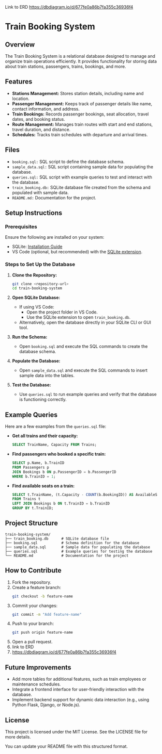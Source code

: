 Link to ERD 
https://dbdiagram.io/d/677fe0a86b7fa355c36936f4

# Train Booking System

## Overview
The Train Booking System is a relational database designed to manage and organize train operations efficiently. It provides functionality for storing data about train stations, passengers, trains, bookings, and more.

## Features
- **Stations Management:** Stores station details, including name and location.
- **Passenger Management:** Keeps track of passenger details like name, contact information, and address.
- **Train Bookings:** Records passenger bookings, seat allocation, travel dates, and booking status.
- **Route Management:** Manages train routes with start and end stations, travel duration, and distance.
- **Schedules:** Tracks train schedules with departure and arrival times.

## Files
- `booking.sql:` SQL script to define the database schema.
- `sample_data.sql:` SQL script containing sample data for populating the database.
- `queries.sql:` SQL script with example queries to test and interact with the database.
- `train_booking.db:` SQLite database file created from the schema and populated with sample data.
- `README.md:` Documentation for the project.

## Setup Instructions

### Prerequisites
Ensure the following are installed on your system:
- SQLite: [Installation Guide](https://www.sqlite.org/download.html)
- VS Code (optional, but recommended) with the [SQLite extension](https://marketplace.visualstudio.com/items?itemName=alexcvzz.vscode-sqlite).

### Steps to Set Up the Database

1. **Clone the Repository:**
    ```bash
    git clone <repository-url>
    cd train-booking-system
    ```

2. **Open SQLite Database:**
    - If using VS Code:
        - Open the project folder in VS Code.
        - Use the SQLite extension to open `train_booking.db`.
    - Alternatively, open the database directly in your SQLite CLI or GUI tool.

3. **Run the Schema:**
    - Open `booking.sql` and execute the SQL commands to create the database schema.

4. **Populate the Database:**
    - Open `sample_data.sql` and execute the SQL commands to insert sample data into the tables.

5. **Test the Database:**
    - Use `queries.sql` to run example queries and verify that the database is functioning correctly.

## Example Queries
Here are a few examples from the `queries.sql` file:

- **Get all trains and their capacity:**
    ```sql
    SELECT TrainName, Capacity FROM Trains;
    ```

- **Find passengers who booked a specific train:**
    ```sql
    SELECT p.Name, b.TrainID
    FROM Passengers p
    JOIN Bookings b ON p.PassengerID = b.PassengerID
    WHERE b.TrainID = 1;
    ```

- **Find available seats on a train:**
    ```sql
    SELECT t.TrainName, (t.Capacity - COUNT(b.BookingID)) AS AvailableSeats
    FROM Trains t
    LEFT JOIN Bookings b ON t.TrainID = b.TrainID
    GROUP BY t.TrainID;
    ```

## Project Structure
```
train-booking-system/
├── train_booking.db      # SQLite database file
├── booking.sql           # Schema definition for the database
├── sample_data.sql       # Sample data for populating the database
├── queries.sql           # Example queries for testing the database
└── README.md             # Documentation for the project
```

## How to Contribute
1. Fork the repository.
2. Create a feature branch:
    ```bash
    git checkout -b feature-name
    ```
3. Commit your changes:
    ```bash
    git commit -m "Add feature-name"
    ```
4. Push to your branch:
    ```bash
    git push origin feature-name
    ```
5. Open a pull request.
6. link to ERD
7. https://dbdiagram.io/d/677fe0a86b7fa355c36936f4

## Future Improvements
- Add more tables for additional features, such as train employees or maintenance schedules.
- Integrate a frontend interface for user-friendly interaction with the database.
- Implement backend support for dynamic data interaction (e.g., using Python Flask, Django, or Node.js).

## License
This project is licensed under the MIT License. See the LICENSE file for more details.

You can update your README file with this structured format.
